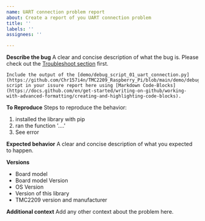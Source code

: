 ```yaml
---
name: UART connection problem report
about: Create a report of you UART connection problem
title: ''
labels: ''
assignees: ''

---
```


**Describe the bug**
A clear and concise description of what the bug is.
Please check out the [Troubleshoot section](https://github.com/Chr157i4n/TMC2209_Raspberry_Pi#troubleshoot) first.

```
Include the output of the [demo/debug_script_01_uart_connection.py](https://github.com/Chr157i4n/TMC2209_Raspberry_Pi/blob/main/demo/debug_script_01_uart_connection.py) script in your issure report here using [Markdown Code-Blocks](https://docs.github.com/en/get-started/writing-on-github/working-with-advanced-formatting/creating-and-highlighting-code-blocks).
```

**To Reproduce**
Steps to reproduce the behavior:
1. installed the library with pip
2. ran the function '....'
4. See error

**Expected behavior**
A clear and concise description of what you expected to happen.

**Versions**
- Board model
- Board model Version
- OS Version
- Version of this library
- TMC2209 version and manufacturer

**Additional context**
Add any other context about the problem here.
